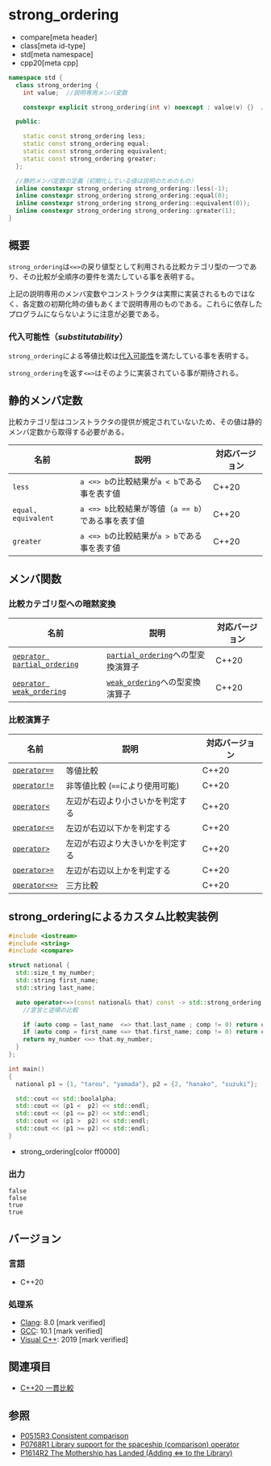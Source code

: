 # strong_ordering
* compare[meta header]
* class[meta id-type]
* std[meta namespace]
* cpp20[meta cpp]

```cpp
namespace std {
  class strong_ordering {
    int value;  //説明専用メンバ変数

    constexpr explicit strong_ordering(int v) noexcept : value(v) {}  //説明専用コンストラクタ

  public:

    static const strong_ordering less;
    static const strong_ordering equal;
    static const strong_ordering equivalent;
    static const strong_ordering greater;
  };

  //静的メンバ定数の定義（初期化している値は説明のためのもの）
  inline constexpr strong_ordering strong_ordering::less(-1);
  inline constexpr strong_ordering strong_ordering::equal(0);
  inline constexpr strong_ordering strong_ordering::equivalent(0));
  inline constexpr strong_ordering strong_ordering::greater(1);
}
```

## 概要

`strong_ordering`は`<=>`の戻り値型として利用される比較カテゴリ型の一つであり、その比較が全順序の要件を満たしている事を表明する。

上記の説明専用のメンバ変数やコンストラクタは実際に実装されるものではなく、各定数の初期化時の値もあくまで説明専用のものである。これらに依存したプログラムにならないように注意が必要である。

### 代入可能性（*substitutability*）

`strong_ordering`による等値比較は[代入可能性](/reference/compare.md)を満たしている事を表明する。

`strong_ordering`を返す`<=>`はそのように実装されている事が期待される。

## 静的メンバ定数

比較カテゴリ型はコンストラクタの提供が規定されていないため、その値は静的メンバ定数から取得する必要がある。

| 名前                | 説明                                                | 対応バージョン |
| ------------------- | --------------------------------------------------- | -------------- |
| `less`              | `a <=> b`の比較結果が`a < b`である事を表す値        | C++20          |
| `equal, equivalent` | `a <=> b`比較結果が等値（`a == b`）である事を表す値 | C++20          |
| `greater`           | `a <=> b`の比較結果が`a > b`である事を表す値        | C++20          |

## メンバ関数

### 比較カテゴリ型への暗黙変換

| 名前                                                                         | 説明                                                      | 対応バージョン |
| ---------------------------------------------------------------------------- | --------------------------------------------------------- | -------------- |
| [`oeprator partial_ordering`](strong_ordering/op_partial_ordering.md) | [`partial_ordering`](partial_ordering.md)への型変換演算子 | C++20          |
| [`oeprator weak_ordering`](strong_ordering/op_weak_ordering.md)       | [`weak_ordering`](weak_ordering.md)への型変換演算子       | C++20          |


### 比較演算子

| 名前                                                       | 説明                             | 対応バージョン |
| ---------------------------------------------------------- | -------------------------------- | -------------- |
| [`operator==`](strong_ordering/op_equal.md)         | 等値比較                         | C++20          |
| [`operator!=`](strong_ordering/op_not_equal.md)     | 非等値比較 (`==`により使用可能)                       | C++20          |
| [`operator<`](strong_ordering/op_less.md)           | 左辺が右辺より小さいかを判定する | C++20          |
| [`operator<=`](strong_ordering/op_less_equal.md)    | 左辺が右辺以下かを判定する       | C++20          |
| [`operator>`](strong_ordering/op_greater.md)        | 左辺が右辺より大きいかを判定する | C++20          |
| [`operator>=`](strong_ordering/op_greater_equal.md) | 左辺が右辺以上かを判定する       | C++20          |
| [`operator<=>`](strong_ordering/op_compare_3way.md) | 三方比較                         | C++20          |


## strong_orderingによるカスタム比較実装例

```cpp example
#include <iostream>
#include <string>
#include <compare>

struct national {
  std::size_t my_number;
  std::string first_name;
  std::string last_name;

  auto operator<=>(const national& that) const -> std::strong_ordering {
    //宣言と逆順の比較

    if (auto comp = last_name  <=> that.last_name ; comp != 0) return comp;
    if (auto comp = first_name <=> that.first_name; comp != 0) return comp;
    return my_number <=> that.my_number;
  }
};

int main()
{
  national p1 = {1, "tarou", "yamada"}, p2 = {2, "hanako", "suzuki"};

  std::cout << std::boolalpha;
  std::cout << (p1 <  p2) << std::endl;
  std::cout << (p1 <= p2) << std::endl;
  std::cout << (p1 >  p2) << std::endl;
  std::cout << (p1 >= p2) << std::endl;
}
```
* strong_ordering[color ff0000]

### 出力
```
false
false
true
true
```

## バージョン
### 言語
- C++20

### 処理系
- [Clang](/implementation.md#clang): 8.0 [mark verified]
- [GCC](/implementation.md#gcc): 10.1 [mark verified]
- [Visual C++](/implementation.md#visual_cpp): 2019 [mark verified]

## 関連項目

- [C++20 一貫比較](/lang/cpp20/consistent_comparison.md)


## 参照

- [P0515R3 Consistent comparison](http://wg21.link/p0515)
- [P0768R1 Library support for the spaceship (comparison) operator](http://wg21.link/p0768)
- [P1614R2 The Mothership has Landed (Adding <=> to the Library)](http://wg21.link/p1614)
